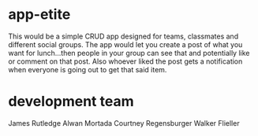 # app-etite
This would be a simple CRUD app designed for teams, classmates and different social groups. The app would let you create a post of what you want for lunch…then people in your group can see that and potentially like or comment on that post. Also whoever liked the post gets a notification when everyone is going out to get that said item.

# development team
James Rutledge
Alwan Mortada
Courtney Regensburger
Walker Flieller
